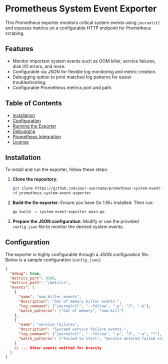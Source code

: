 # Prometheus System Event Exporter

This Prometheus exporter monitors critical system events using `journalctl` and exposes metrics on a configurable HTTP endpoint for Prometheus scraping.

## Features

- Monitor important system events such as OOM killer, service failures, disk I/O errors, and more.
- Configurable via JSON for flexible log monitoring and metric creation.
- Debugging option to print matched log patterns for easier troubleshooting.
- Configurable Prometheus metrics port and path.

## Table of Contents

- [Installation](#installation)
- [Configuration](#configuration)
- [Running the Exporter](#running-the-exporter)
- [Debugging](#debugging)
- [Prometheus Integration](#prometheus-integration)
- [License](#license)

## Installation

To install and run the exporter, follow these steps:

1. **Clone the repository**:
    ```bash
    git clone https://github.com/your-username/prometheus-system-event-exporter.git
    cd prometheus-system-event-exporter
    ```

2. **Build the Go exporter**:
    Ensure you have Go 1.18+ installed. Then run:
    ```bash
    go build -o system-event-exporter main.go
    ```

3. **Prepare the JSON configuration**:
    Modify or use the provided `config.json` file to monitor the desired system events.

## Configuration

The exporter is highly configurable through a JSON configuration file. Below is a sample configuration (`config.json`):

```json
{
  "debug": true,
  "metrics_port": 9100,
  "metrics_path": "/metrics",
  "events": [
    {
      "name": "oom_killer_events",
      "description": "Out of memory killer events.",
      "log_command": ["journalctl", "--follow", "-p", "3", "-k"],
      "match_patterns": ["Out of memory", "oom-kill"]
    },
    {
      "name": "service_failures",
      "description": "Systemd service failure events.",
      "log_command": ["journalctl", "--follow", "-p", "3", "-u", "*"],
      "match_patterns": ["Failed to start", "Service entered failed state"]
    }
    // ... Other events omitted for brevity
  ]
}

